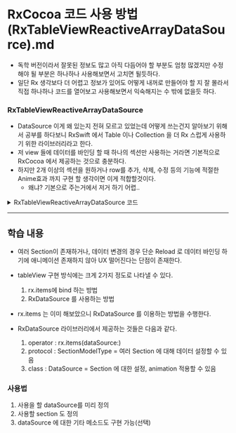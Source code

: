 # RxCocoa 코드 사용 방법 (RxTableViewReactiveArrayDataSource).md
- 독학 버전이라서 잘못된 정보도 많고 아직 다듬어야 할 부분도 엄청 많겠지만 수정해야 될 부분은 하나하나 사용해보면서 고치면 될듯하다.
- 일단 Rx 생각보다 더 어렵고 정보가 있어도 어떻게 내꺼로 만들어야 할 지 잘 몰라서 직접 하나하나 코드를 열어보고 사용해보면서 익숙해지는 수 밖에 없을듯 하다.

### RxTableViewReactiveArrayDataSource
- DataSource 이게 왜 있는지 전혀 모르고 있었는데 어떻게 쓰는건지 알아보기 위해서 공부를 하다보니 RxSwift 에서 Table 이나 Collection 을 더 Rx 스럽게 사용하기 위한 라이브러리라고 한다.
- 저 view 들에 데이터를 바인딩 할 때 하나의 섹션만 사용하는 거라면 기본적으로 RxCocoa 에서 제공하는 것으로 충분하다.
- 하지만 2개 이상의 섹션을 원하거나 row를 추가, 삭제, 수정 등의 기능에 적절한 Anime효과 까지 구현 할 생각이면 이게 적합할것이다.
    - 왜냐? 기본으로 주는거에서 저거 하기 어렵..


<details>
<summary> RxTableViewReactiveArrayDataSource 코드 </summary>
<div markdown="1">

```swift

#if os(iOS) || os(tvOS)

import UIKit
import RxSwift

// objc monkey business
class _RxTableViewReactiveArrayDataSource
    : NSObject
    , UITableViewDataSource {
    
    func numberOfSections(in tableView: UITableView) -> Int {
        1
    }
   
    func _tableView(_ tableView: UITableView, numberOfRowsInSection section: Int) -> Int {
        0
    }
    
    func tableView(_ tableView: UITableView, numberOfRowsInSection section: Int) -> Int {
        _tableView(tableView, numberOfRowsInSection: section)
    }

    fileprivate func _tableView(_ tableView: UITableView, cellForRowAt indexPath: IndexPath) -> UITableViewCell {
        rxAbstractMethod()
    }

    func tableView(_ tableView: UITableView, cellForRowAt indexPath: IndexPath) -> UITableViewCell {
        _tableView(tableView, cellForRowAt: indexPath)
    }
}


class RxTableViewReactiveArrayDataSourceSequenceWrapper<Sequence: Swift.Sequence>
    : RxTableViewReactiveArrayDataSource<Sequence.Element>
    , RxTableViewDataSourceType {
    typealias Element = Sequence

    override init(cellFactory: @escaping CellFactory) {
        super.init(cellFactory: cellFactory)
    }

    func tableView(_ tableView: UITableView, observedEvent: Event<Sequence>) {
        Binder(self) { tableViewDataSource, sectionModels in
            let sections = Array(sectionModels)
            tableViewDataSource.tableView(tableView, observedElements: sections)
        }.on(observedEvent)
    }
}

// Please take a look at `DelegateProxyType.swift`
class RxTableViewReactiveArrayDataSource<Element>
    : _RxTableViewReactiveArrayDataSource
    , SectionedViewDataSourceType {
    typealias CellFactory = (UITableView, Int, Element) -> UITableViewCell
    
    var itemModels: [Element]?
    
    func modelAtIndex(_ index: Int) -> Element? {
        itemModels?[index]
    }

    func model(at indexPath: IndexPath) throws -> Any {
        precondition(indexPath.section == 0)
        guard let item = itemModels?[indexPath.item] else {
            throw RxCocoaError.itemsNotYetBound(object: self)
        }
        return item
    }

    let cellFactory: CellFactory
    
    init(cellFactory: @escaping CellFactory) {
        self.cellFactory = cellFactory
    }
    
    override func _tableView(_ tableView: UITableView, numberOfRowsInSection section: Int) -> Int {
        itemModels?.count ?? 0
    }
    
    override func _tableView(_ tableView: UITableView, cellForRowAt indexPath: IndexPath) -> UITableViewCell {
        cellFactory(tableView, indexPath.item, itemModels![indexPath.row])
    }
    
    // reactive
    
    func tableView(_ tableView: UITableView, observedElements: [Element]) {
        self.itemModels = observedElements
        
        tableView.reloadData()
    }
}

#endif

```

</div>
</details>

----

## 학습 내용
- 여러 Section이 존재하거나, 데이터 변경의 경우 단순 Reload 로 데이터 바인딩 하기에 애니메이션 존재하지 않아 UX 떨어진다는 단점이 존재한다.

- tableView 구현 방식에는 크게 2가지 정도로 나타낼 수 있다.
    1. rx.items에 bind 하는 방법
    2. RxDataSource 를 사용하는 방법

- rx.items 는 이미 해보았으니 RxDataSource 를 이용하는 방법을 수행한다.
    
- RxDataSource 라이브러리에서 제공하는 것들은 다음과 같다.
    1. operator : rx.items(dataSource:)
    2. protocol : SectionModelType = 여러 Section 에 대해 데이터 설정할 수 있음
    3. class : DataSource = Section 에 대한 설정, animation 적용할 수 있음

### 사용법 
1. 사용을 할 dataSource를 미리 정의
2. 사용할 section 도 정의
3. dataSource 에 대한 기타 메소드도 구현 가능(선택)
